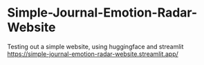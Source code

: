 # Simple-Journal-Emotion-Radar-Website
Testing out a simple website, using huggingface and streamlit
https://simple-journal-emotion-radar-website.streamlit.app/
